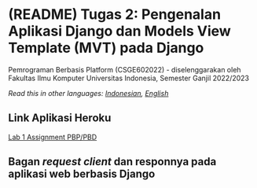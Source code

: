 # (README) Tugas 2: Pengenalan Aplikasi Django dan Models View Template (MVT) pada Django

Pemrograman Berbasis Platform (CSGE602022) - diselenggarakan oleh Fakultas Ilmu Komputer Universitas Indonesia, Semester Ganjil 2022/2023

*Read this in other languages: [Indonesian](README.md), [English](README.en.md)*

## Link Aplikasi Heroku
[Lab 1 Assignment PBP/PBD](http://lokeswara-pbp-tugas2.herokuapp.com/katalog/) <br>

## Bagan _request client_ dan responnya pada aplikasi web berbasis Django
